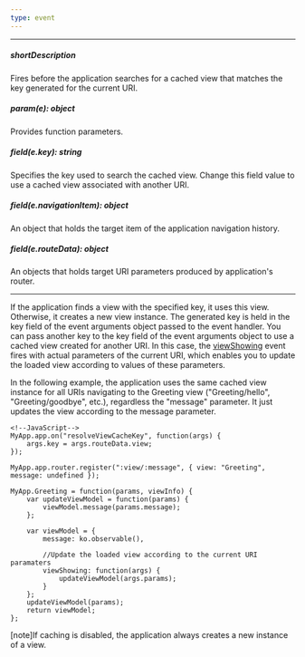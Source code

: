 ```yaml
---
type: event
---
```

---
##### shortDescription
Fires before the application searches for a cached view that matches the key generated for the current URI.

##### param(e): object
Provides function parameters.

##### field(e.key): string
Specifies the key used to search the cached view. Change this field value to use a cached view associated with another URI.

##### field(e.navigationItem): object
An object that holds the target item of the application navigation history.

##### field(e.routeData): object
An objects that holds target URI parameters produced by application's router.

---
If the application finds a view with the specified key, it uses this view. Otherwise, it creates a new view instance. The generated key is held in the key field of the event arguments object passed to the event handler. You can pass another key to the key field of the event arguments object to use a cached view created for another URI. In this case, the [viewShowing](/api-reference/40%20SPA%20Framework/HtmlApplication/4%20Events/viewShowing.md '{basewidgetpath}/Events/#viewShowing') event fires with actual parameters of the current URI, which enables you to update the loaded view according to values of these parameters.

In the following example, the application uses the same cached view instance for all URIs navigating to the Greeting view ("Greeting/hello", "Greeting/goodbye", etc.), regardless the "message" parameter. It just updates the view according to the message parameter.

    <!--JavaScript-->
    MyApp.app.on("resolveViewCacheKey", function(args) {
        args.key = args.routeData.view;
    });

    MyApp.app.router.register(":view/:message", { view: "Greeting", message: undefined });

    MyApp.Greeting = function(params, viewInfo) {
        var updateViewModel = function(params) {
            viewModel.message(params.message);
        };

        var viewModel = {
            message: ko.observable(),

            //Update the loaded view according to the current URI paramaters
            viewShowing: function(args) {
                updateViewModel(args.params);
            }
        };
        updateViewModel(params);
        return viewModel;
    };

[note]If caching is disabled, the application always creates a new instance of a view.